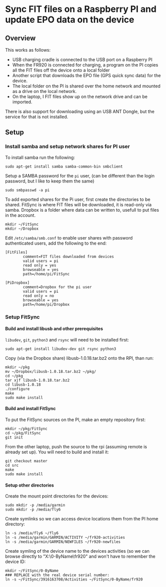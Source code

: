 # Sync FIT files on a Raspberry PI and update EPO data on the device

## Overview

This works as follows:

* USB charging cradle is connected to the USB port on a Raspberry PI
* When the FR920 is connected for charging, a program on the PI copies all the
  FIT files off the device onto a local folder
* Another script that downloads the EPO file (GPS quick sync data) for the
  device.
* The local folder on the PI is shared over the home network and mounted as a
  drive on the local network.
* On the laptop, I FIT files show up on the network drive and can be imported.

There is also support for downloading using an USB ANT Dongle, but the service
for that is not installed.

## Setup

### Install samba and setup network shares for PI user

  To install samba run the following:

    sudo apt-get install samba samba-common-bin smbclient

  Setup a SAMBA password for the `pi` user, (can be different than the login
  password, but I like to keep them the same)

    sudo smbpasswd -a pi

  To add exported shares for the Pi user, first create the directories to be
  shared.  FitSync is where FIT files will be downloaded, it is read-only via
  samba.  Dropbox is a folder where data can be written to, usefull to put
  files in the account.

    mkdir ~/FitSync
    mkdir ~/Dropbox

  Edit `/etc/samba/smb.conf` to enable user shares with password authenticated
  users, add the following to the end:

    [FitFiles]
            comment=FIT files downloaded from devices
            valid users = pi
            read only = yes
            browseable = yes
            path=/home/pi/FitSync

    [PiDropbox]
            comment=Dropbox for the pi user
            valid users = pi
            read only = no
            browseable = yes
            path=/home/pi/Dropbox

### Setup FitSync

#### Build and install libusb and other prerequisites

  `libudev`, `git`, `python3` and `rsync` will need to be installed first:
  
    sudo apt-get install libudev-dev git rsync python3

  Copy (via the Dropbox share) libusb-1.0.18.tar.bz2 onto the RPI, than run:

    mkdir ~/pkg
    mv ~/Dropbox/libusb-1.0.18.tar.bz2 ~/pkg/
    cd ~/pkg
    tar xjf libusb-1.0.18.tar.bz2
    cd libusb-1.0.18
    ./configure
    make
    sudo make install
    
#### Build and install FitSync

  To put the FitSync sources on the PI, make an empty repository first:
  
    mkdir ~/pkg/FitSync
    cd ~/pkg/FitSync
    git init
    
  From the other laptop, push the source to the rpi (assuming remote is
  already set up).  You will need to build and install it:
  
    git checkout master
    cd src
    make
    sudo make install

#### Setup other directories

Create the mount point directories for the devices:

    sudo mkdir -p /media/garmin
    sudo mkdir -p /media/fly6

Create symlinks so we can access device locations them from the PI home
directory:
    
    ln -s /media/fly6 ~/fly6
    ln -s /media/garmin/GARMIN/ACTIVITY ~/fr920-activities
    ln -s /media/garmin/GARMIN/NEWFILES ~/fr920-newfiles

Create symling of the device name to the devices activities (so we can browse
directly to "X:\0-ByName\fr920" and won't have to remember the device ID:
    
    mkdir ~/FitSync/0-ByName
    ### REPLACE with the real device serial number:
    ln -s ~/FitSync/3916163708/Activities ~/FitSync/0-ByName/fr920


